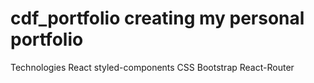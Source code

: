 # cdf_portfolio creating my personal portfolio
Technologies
React
styled-components
CSS
Bootstrap
React-Router
